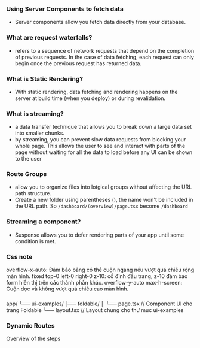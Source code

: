 ### Using Server Components to fetch data

- Server components allow you fetch data directly from your database.

### What are request waterfalls? 

- refers to a sequence of network requests that depend on the completion of previous requests. In the case of data fetching, each request can only begin once the previous request has returned data.

### What is Static Rendering?

- With static rendering, data fetching and rendering happens on the server at build time (when you deploy) or during revalidation.

### What is streaming?

- a data transfer technique that allows you to break down a large data set into smaller chunks.
- by streaming, you can prevent slow data requests from blocking your whole page. This allows the user to see and interact with parts of the page without waiting for all the data to load before any UI can be shown to the user

### Route Groups

- allow you to organize files into lotgical groups without affecting the URL path structure.
- Create a new folder using parentheses (), the name won't be included in the URL path. So `/dashboard/(overview)/page.tsx` become `/dashboard`

### Streaming a component?

- Suspense allows you to defer rendering parts of your app until some condition is met.

### Css note
overflow-x-auto: Đảm bảo bảng có thể cuộn ngang nếu vượt quá chiều rộng màn hình.
fixed top-0 left-0 right-0 z-10: cố định đầu trang, z-10 đảm bảo form hiển thị trên các thành phần khác.
overflow-y-auto max-h-screen: Cuộn dọc và không vượt quá chiều cao màn hình.


###
app/
└── ui-examples/
    ├── foldable/
    │   └── page.tsx   // Component UI cho trang Foldable
    └── layout.tsx     // Layout chung cho thư mục ui-examples


### Dynamic Routes
[](https://nextjs.org/learn-pages-router/basics/dynamic-routes/page-path-external-data)

Overview of the steps
